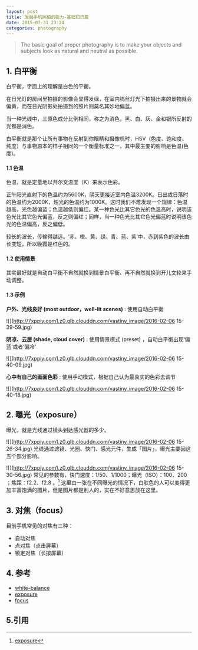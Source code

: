 ```yaml
---
layout: post
title: 发掘手机照相的能力-基础知识篇
date: 2015-07-31 23:24
categories: photography
---
```


> The basic goal of proper photography is to make your objects and subjects look as natural and neutral as possible. 


## 1. 白平衡
白平衡，字面上的理解是白色的平衡。

在日光灯的房间里拍摄的影像会显得发绿，在室内钨丝灯光下拍摄出来的景物就会偏黄，而在日光阴影处拍摄到的照片则莫名其妙地偏蓝。

当一种光线中，三原色成分比例相同，称之为消色，黑、白、灰、金和银所反射的光都是消色。

白平衡就是那个让所有事物在反射到你眼睛和摄像机时，HSV（色度、饱和度、纯度）与事物原本的样子相同的一个衡量标准之一，其中最主要的影响是色温(色度)。

#### 1.1 色温
色温，就是定量地以开尔文温度（K）来表示色彩。

正午阳光直射下的色温约为5600K，阴天更接近室内色温3200K。日出或日落时的色温约为2000K，烛光的色温约为1000K。这时我们不难发现一个规律：色温越高，光色越偏蓝；色温越低则偏红。某一种色光比其它色光的色温高时，说明该色光比其它色光偏蓝，反之则偏红；同样，当一种色光比其它色光偏蓝时说明该色光的色温偏高，反之偏低。

较长的波长，传输得越远。‘赤、橙、黄、绿、青、蓝、紫’中，赤到紫色的波长由长变短，所以晚霞是红色的。

#### 1.2 使用情景
其实最好就是自动白平衡不自然就换到情景白平衡、再不自然就换到开儿文轮来手动调整。

#### 1.3 示例
**户外、光线良好 (most outdoor，well-lit scenes)**
:   使用自动白平衡

![](http://7xppiy.com1.z0.glb.clouddn.com/vastiny_image/2016-02-06 15-39-59.jpg)

**阴凉、云层 (shade, cloud cover)**
:   使用情景模式 (preset) ，自动白平衡出现‘偏蓝’或者‘偏冷’

![](http://7xppiy.com1.z0.glb.clouddn.com/vastiny_image/2016-02-06 15-40-09.jpg)

**心中有自己的画面色彩**
:   使用手动模式，根据自己认为最真实的色彩去调节

![](http://7xppiy.com1.z0.glb.clouddn.com/vastiny_image/2016-02-06 15-40-18.jpg)

## 2. 曝光（exposure）
曝光，就是光线通过镜头到达感光器的多少。

![](http://7xppiy.com1.z0.glb.clouddn.com/vastiny_image/2016-02-06 15-26-34.jpg)
光线通过滤镜、光圈、快门、感光元件，生成「图片」，曝光主要因这五个部分影响。


![](http://7xppiy.com1.z0.glb.clouddn.com/vastiny_image/2016-02-06 15-30-56.jpg)
常见的参数有，快门速度：1/50、1/1000；曝光（ISO）：100、200 ；焦距：f2.2、f2.8 。[^2]
这里由一张在不同曝光的情况下，白肤色的人可以变得更加丰富饱满的图片，但是图片都是别人的，实在不好意思放在这里。

## 3. 对焦（focus）
目前手机常见的对焦有三种：
- 自动对焦
- 点对焦（点击屏幕）
- 锁定对焦（长按屏幕）

## 4. 参考
- [white-balance](http://snapsnapsnap.photos/a-beginners-guide-for-manual-controls-in-iphone-photography-white-balance/)
- [exposure](http://snapsnapsnap.photos/a-beginners-guide-for-manual-controls-in-iphone-photography-exposure/)
- [focus](http://snapsnapsnap.photos/a-beginners-guide-for-manual-controls-in-iphone-photography-focus/)

## 5.引用
[^1]: [white-balance](http://snapsnapsnap.photos/a-beginners-guide-for-manual-controls-in-iphone-photography-white-balance/)
[^2]:  [exposure](http://snapsnapsnap.photos/a-beginners-guide-for-manual-controls-in-iphone-photography-exposure/)
[^3]: [focus](http://snapsnapsnap.photos/a-beginners-guide-for-manual-controls-in-iphone-photography-focus/)

